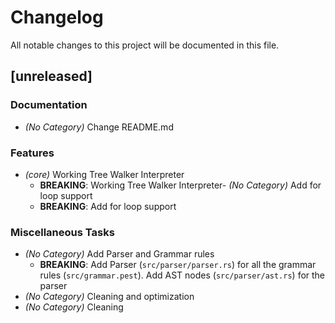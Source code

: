 # Changelog

All notable changes to this project will be documented in this file.

## [unreleased]

### Documentation
- *(No Category)* Change README.md


### Features

- *(core)* Working Tree Walker Interpreter
  - **BREAKING**: Working Tree Walker Interpreter- *(No Category)* Add for loop support
  - **BREAKING**: Add for loop support


### Miscellaneous Tasks
- *(No Category)* Add Parser and Grammar rules
  - **BREAKING**: Add Parser (`src/parser/parser.rs`) for all the grammar rules (`src/grammar.pest`). Add AST nodes (`src/parser/ast.rs`) for the parser
- *(No Category)* Cleaning and optimization
- *(No Category)* Cleaning


<!-- generated by git-cliff -->
